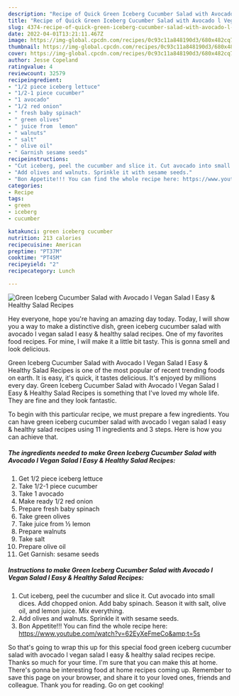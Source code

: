 ```yaml
---
description: "Recipe of Quick Green Iceberg Cucumber Salad with Avocado l Vegan Salad l Easy &amp;amp; Healthy Salad Recipes"
title: "Recipe of Quick Green Iceberg Cucumber Salad with Avocado l Vegan Salad l Easy &amp;amp; Healthy Salad Recipes"
slug: 4374-recipe-of-quick-green-iceberg-cucumber-salad-with-avocado-l-vegan-salad-l-easy-and-amp-healthy-salad-recipes
date: 2022-04-01T13:21:11.467Z
image: https://img-global.cpcdn.com/recipes/0c93c11a848190d3/680x482cq70/green-iceberg-cucumber-salad-with-avocado-l-vegan-salad-l-easy-healthy-salad-recipes-recipe-main-photo.jpg
thumbnail: https://img-global.cpcdn.com/recipes/0c93c11a848190d3/680x482cq70/green-iceberg-cucumber-salad-with-avocado-l-vegan-salad-l-easy-healthy-salad-recipes-recipe-main-photo.jpg
cover: https://img-global.cpcdn.com/recipes/0c93c11a848190d3/680x482cq70/green-iceberg-cucumber-salad-with-avocado-l-vegan-salad-l-easy-healthy-salad-recipes-recipe-main-photo.jpg
author: Jesse Copeland
ratingvalue: 4
reviewcount: 32579
recipeingredient:
- "1/2 piece iceberg lettuce"
- "1/2-1 piece cucumber"
- "1 avocado"
- "1/2 red onion"
- " fresh baby spinach"
- " green olives"
- " juice from  lemon"
- " walnuts"
- " salt"
- " olive oil"
- " Garnish sesame seeds"
recipeinstructions:
- "Cut iceberg, peel the cucumber and slice it. Cut avocado into small dices. Add chopped onion. Add baby spinach. Season it with salt, olive oil, and lemon juice. Mix everything."
- "Add olives and walnuts. Sprinkle it with sesame seeds."
- "Bon Appetite!!! You can find the whole recipe here: https://www.youtube.com/watch?v=62EyXeFmeCo&amp;t=5s"
categories:
- Recipe
tags:
- green
- iceberg
- cucumber

katakunci: green iceberg cucumber 
nutrition: 213 calories
recipecuisine: American
preptime: "PT37M"
cooktime: "PT45M"
recipeyield: "2"
recipecategory: Lunch

---
```



![Green Iceberg Cucumber Salad with Avocado l Vegan Salad l Easy &amp; Healthy Salad Recipes](https://img-global.cpcdn.com/recipes/0c93c11a848190d3/680x482cq70/green-iceberg-cucumber-salad-with-avocado-l-vegan-salad-l-easy-healthy-salad-recipes-recipe-main-photo.jpg)

Hey everyone, hope you're having an amazing day today. Today, I will show you a way to make a distinctive dish, green iceberg cucumber salad with avocado l vegan salad l easy &amp; healthy salad recipes. One of my favorites food recipes. For mine, I will make it a little bit tasty. This is gonna smell and look delicious.

Green Iceberg Cucumber Salad with Avocado l Vegan Salad l Easy &amp; Healthy Salad Recipes is one of the most popular of recent trending foods on earth. It is easy, it's quick, it tastes delicious. It's enjoyed by millions every day. Green Iceberg Cucumber Salad with Avocado l Vegan Salad l Easy &amp; Healthy Salad Recipes is something that I've loved my whole life. They are fine and they look fantastic.




To begin with this particular recipe, we must prepare a few ingredients. You can have green iceberg cucumber salad with avocado l vegan salad l easy &amp; healthy salad recipes using 11 ingredients and 3 steps. Here is how you can achieve that.

<!--inarticleads1-->

##### The ingredients needed to make Green Iceberg Cucumber Salad with Avocado l Vegan Salad l Easy &amp; Healthy Salad Recipes:

1. Get 1/2 piece iceberg lettuce
1. Take 1/2-1 piece cucumber
1. Take 1 avocado
1. Make ready 1/2 red onion
1. Prepare  fresh baby spinach
1. Take  green olives
1. Take  juice from ½ lemon
1. Prepare  walnuts
1. Take  salt
1. Prepare  olive oil
1. Get  Garnish: sesame seeds




<!--inarticleads2-->

##### Instructions to make Green Iceberg Cucumber Salad with Avocado l Vegan Salad l Easy &amp; Healthy Salad Recipes:

1. Cut iceberg, peel the cucumber and slice it. Cut avocado into small dices. Add chopped onion. Add baby spinach. Season it with salt, olive oil, and lemon juice. Mix everything.
1. Add olives and walnuts. Sprinkle it with sesame seeds.
1. Bon Appetite!!! You can find the whole recipe here: https://www.youtube.com/watch?v=62EyXeFmeCo&amp;t=5s




So that's going to wrap this up for this special food green iceberg cucumber salad with avocado l vegan salad l easy &amp; healthy salad recipes recipe. Thanks so much for your time. I'm sure that you can make this at home. There's gonna be interesting food at home recipes coming up. Remember to save this page on your browser, and share it to your loved ones, friends and colleague. Thank you for reading. Go on get cooking!
